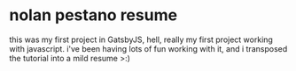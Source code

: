 # nolan pestano resume


this was my first project in GatsbyJS, hell, really my first project working with javascript. i've been having lots of fun working with it, and i transposed the tutorial into a mild resume >:)
